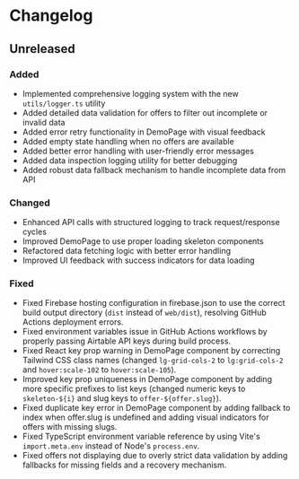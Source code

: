 # Changelog

## Unreleased

### Added
- Implemented comprehensive logging system with the new `utils/logger.ts` utility
- Added detailed data validation for offers to filter out incomplete or invalid data
- Added error retry functionality in DemoPage with visual feedback
- Added empty state handling when no offers are available
- Added better error handling with user-friendly error messages
- Added data inspection logging utility for better debugging
- Added robust data fallback mechanism to handle incomplete data from API

### Changed
- Enhanced API calls with structured logging to track request/response cycles
- Improved DemoPage to use proper loading skeleton components
- Refactored data fetching logic with better error handling
- Improved UI feedback with success indicators for data loading

### Fixed
- Fixed Firebase hosting configuration in firebase.json to use the correct build output directory (`dist` instead of `web/dist`), resolving GitHub Actions deployment errors.
- Fixed environment variables issue in GitHub Actions workflows by properly passing Airtable API keys during build process.
- Fixed React key prop warning in DemoPage component by correcting Tailwind CSS class names (changed `lg-grid-cols-2` to `lg:grid-cols-2` and `hover:scale-102` to `hover:scale-105`).
- Improved key prop uniqueness in DemoPage component by adding more specific prefixes to list keys (changed numeric keys to `skeleton-${i}` and slug keys to `offer-${offer.slug}`).
- Fixed duplicate key error in DemoPage component by adding fallback to index when offer.slug is undefined and adding visual indicators for offers with missing slugs.
- Fixed TypeScript environment variable reference by using Vite's `import.meta.env` instead of Node's `process.env`.
- Fixed offers not displaying due to overly strict data validation by adding fallbacks for missing fields and a recovery mechanism.
